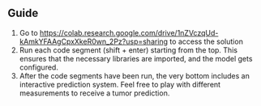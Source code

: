 ## Guide
1. Go to https://colab.research.google.com/drive/1nZVczqUd-kAmkYFAAgCpxXkeR0wn_2Pz?usp=sharing to access the solution
2. Run each code segment (shift + enter) starting from the top. This ensures that the necessary libraries are imported, and the model gets configured.
3. After the code segments have been run, the very bottom includes an interactive prediction system. Feel free to play with different measurements to receive a tumor prediction. 

